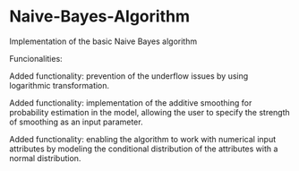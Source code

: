 # Naive-Bayes-Algorithm
Implementation of the basic Naive Bayes algorithm

Funcionalities:

Added functionality: prevention of the underflow issues by using logarithmic transformation.

Added functionality: implementation of the additive smoothing for probability estimation in the model, allowing the user to specify the strength of smoothing as an input parameter.

Added functionality: enabling the algorithm to work with numerical input attributes by modeling the conditional distribution of the attributes with a normal distribution.
